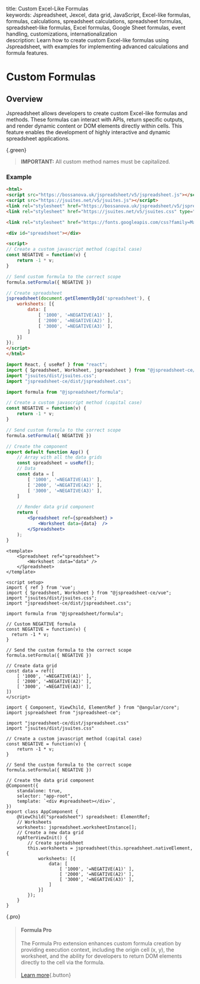 title: Custom Excel-Like Formulas  
keywords: Jspreadsheet, Jexcel, data grid, JavaScript, Excel-like formulas, formulas, calculations, spreadsheet calculations, spreadsheet formulas, spreadsheet-like formulas, Excel formulas, Google Sheet formulas, event handling, customizations, internationalization  
description: Learn how to create custom Excel-like formulas using Jspreadsheet, with examples for implementing advanced calculations and formula features.

# Custom Formulas

## Overview

Jspreadsheet allows developers to create custom Excel-like formulas and methods. These formulas can interact with APIs, return specific outputs, and render dynamic content or DOM elements directly within cells. This feature enables the development of highly interactive and dynamic spreadsheet applications.

{.green}
> **IMPORTANT:** All custom method names must be capitalized.

### Example

```html
<html>
<script src="https://bossanova.uk/jspreadsheet/v5/jspreadsheet.js"></script>
<script src="https://jsuites.net/v5/jsuites.js"></script>
<link rel="stylesheet" href="https://bossanova.uk/jspreadsheet/v5/jspreadsheet.css" type="text/css" />
<link rel="stylesheet" href="https://jsuites.net/v5/jsuites.css" type="text/css" />

<link rel="stylesheet" href="https://fonts.googleapis.com/css?family=Material+Icons" />

<div id="spreadsheet"></div>

<script>
// Create a custom javascript method (capital case)
const NEGATIVE = function(v) {
    return -1 * v;
}

// Send custom formula to the correct scope
formula.setFormula({ NEGATIVE })

// Create spreadsheet
jspreadsheet(document.getElementById('spreadsheet'), {
    worksheets: [{
        data: [
            [ '1000', '=NEGATIVE(A1)' ],
            [ '2000', '=NEGATIVE(A2)' ],
            [ '3000', '=NEGATIVE(A3)' ],
        ]
    }]
});
</script>
</html>
```
```jsx
import React, { useRef } from "react";
import { Spreadsheet, Worksheet, jspreadsheet } from "@jspreadsheet-ce/react";
import "jsuites/dist/jsuites.css";
import "jspreadsheet-ce/dist/jspreadsheet.css";

import formula from "@jspreadsheet/formula";

// Create a custom javascript method (capital case)
const NEGATIVE = function(v) {
    return -1 * v;
}

// Send custom formula to the correct scope
formula.setFormula({ NEGATIVE })

// Create the component
export default function App() {
    // Array with all the data grids
    const spreadsheet = useRef();
    // Data
    const data = [
        [ '1000', '=NEGATIVE(A1)' ],
        [ '2000', '=NEGATIVE(A2)' ],
        [ '3000', '=NEGATIVE(A3)' ],
    ]

    // Render data grid component
    return (
        <Spreadsheet ref={spreadsheet} >
            <Worksheet data={data}  />
        </Spreadsheet>
    );
}
```
```vue
<template>
    <Spreadsheet ref="spreadsheet">
        <Worksheet :data="data" />
    </Spreadsheet>
</template>

<script setup>
import { ref } from 'vue';
import { Spreadsheet, Worksheet } from "@jspreadsheet-ce/vue";
import "jsuites/dist/jsuites.css";
import "jspreadsheet-ce/dist/jspreadsheet.css";

import formula from "@jspreadsheet/formula";

// Custom NEGATIVE formula
const NEGATIVE = function(v) {
  return -1 * v;
}

// Send the custom formula to the correct scope
formula.setFormula({ NEGATIVE })

// Create data grid
const data = ref([
    [ '1000', '=NEGATIVE(A1)' ],
    [ '2000', '=NEGATIVE(A2)' ],
    [ '3000', '=NEGATIVE(A3)' ],
])
</script>
```
```angularjs
import { Component, ViewChild, ElementRef } from "@angular/core";
import jspreadsheet from "jspreadsheet-ce";

import "jspreadsheet-ce/dist/jspreadsheet.css"
import "jsuites/dist/jsuites.css"

// Create a custom javascript method (capital case)
const NEGATIVE = function(v) {
    return -1 * v;
}

// Send the custom formula to the correct scope
formula.setFormula({ NEGATIVE })

// Create the data grid component
@Component({
    standalone: true,
    selector: "app-root",
    template: `<div #spreadsheet></div>`,
})
export class AppComponent {
    @ViewChild("spreadsheet") spreadsheet: ElementRef;
    // Worksheets
    worksheets: jspreadsheet.worksheetInstance[];
    // Create a new data grid
    ngAfterViewInit() {
        // Create spreadsheet
        this.worksheets = jspreadsheet(this.spreadsheet.nativeElement, {
            worksheets: [{
                data: [
                    [ '1000', '=NEGATIVE(A1)' ],
                    [ '2000', '=NEGATIVE(A2)' ],
                    [ '3000', '=NEGATIVE(A3)' ],
                ]
            }]
        });
    }
}
```

{.pro}
> #### Formula Pro
>
> The Formula Pro extension enhances custom formula creation by providing execution context, including the origin cell (x, y), the worksheet, and the ability for developers to return DOM elements directly to the cell via the formula. 
> <br><br>
> [Learn more](https://jspreadsheet.com/products/formulas){.button}
